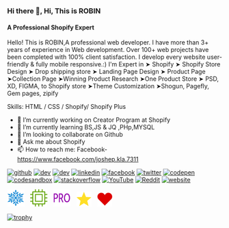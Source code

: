 ### Hi there 👋, Hi, This is ROBIN
#### A Professional Shopify Expert
Hello! This is ROBIN,A professional web developer. I have more than 3+ years of experience in Web development. Over 100+ web projects have been completed with 100% client satisfaction. I develop every website user-friendly & fully mobile responsive.:) I'm Expert in ➤ Shopify ➤ Shopify Store Design ➤ Drop shipping store ➤ Landing Page Design ➤ Product Page ➤Collection Page ➤Winning Product Research ➤One Product Store ➤ PSD, XD, FIGMA, to Shopify store ➤Theme Customization ➤Shogun, Pagefly, Gem pages, zipify

Skills: HTML / CSS / Shopify/ Shopify Plus

- 🔭 I’m currently working on Creator Program at Shopify 
- 🌱 I’m currently learning BS,JS & JQ ,PHp,MYSQL 
- 👯 I’m looking to collaborate on Github 
- 💬 Ask me about Shopify 
- 📫 How to reach me: Facebook-https://www.facebook.com/joshep.kla.7311 


[<img src='https://cdn.jsdelivr.net/npm/simple-icons@3.0.1/icons/github.svg' alt='github' height='40'>](https://github.com/ROBIN564)  [<img src='https://cdn.jsdelivr.net/npm/simple-icons@3.0.1/icons/dev-dot-to.svg' alt='dev' height='40'>](https://dev.to/rr)  [<img src='https://cdn.jsdelivr.net/npm/simple-icons@3.0.1/icons/hashnode.svg' alt='dev' height='40'>](rr)  [<img src='https://cdn.jsdelivr.net/npm/simple-icons@3.0.1/icons/linkedin.svg' alt='linkedin' height='40'>](https://www.linkedin.com/in/https://www.linkedin.com/in/moajjem-hossen-b743a0235/)  [<img src='https://cdn.jsdelivr.net/npm/simple-icons@3.0.1/icons/facebook.svg' alt='facebook' height='40'>](https://www.facebook.com/https://www.facebook.com/joshep.kla.7311)  [<img src='https://cdn.jsdelivr.net/npm/simple-icons@3.0.1/icons/twitter.svg' alt='twitter' height='40'>](https://twitter.com/rr)  [<img src='https://cdn.jsdelivr.net/npm/simple-icons@3.0.1/icons/codepen.svg' alt='codepen' height='40'>](https://codepen.io/rr)  [<img src='https://cdn.jsdelivr.net/npm/simple-icons@3.0.1/icons/codesandbox.svg' alt='codesandbox' height='40'>](https://codesandbox.io/u/rr)  [<img src='https://cdn.jsdelivr.net/npm/simple-icons@3.0.1/icons/stackoverflow.svg' alt='stackoverflow' height='40'>](https://stackoverflow.com/users/rr)  [<img src='https://cdn.jsdelivr.net/npm/simple-icons@3.0.1/icons/youtube.svg' alt='YouTube' height='40'>](https://www.youtube.com/channel/rr)  [<img src='https://cdn.jsdelivr.net/npm/simple-icons@3.0.1/icons/reddit.svg' alt='Reddit' height='40'>](https://www.reddit.com/user/rr)  [<img src='https://cdn.jsdelivr.net/npm/simple-icons@3.0.1/icons/icloud.svg' alt='website' height='40'>](mhrobin.com)  

<a href='https://archiveprogram.github.com/'><img src='https://raw.githubusercontent.com/acervenky/animated-github-badges/master/assets/acbadge.gif' width='40' height='40'></a> <a href='https://docs.github.com/en/developers'><img src='https://raw.githubusercontent.com/acervenky/animated-github-badges/master/assets/devbadge.gif' width='40' height='40'></a> <a href='https://github.com/pricing'><img src='https://raw.githubusercontent.com/acervenky/animated-github-badges/master/assets/pro.gif' width='40' height='40'></a> <a href='https://stars.github.com/'><img src='https://raw.githubusercontent.com/acervenky/animated-github-badges/master/assets/starbadge.gif' width='35' height='35'></a> <a href='https://docs.github.com/en/github/supporting-the-open-source-community-with-github-sponsors'><img src='https://raw.githubusercontent.com/acervenky/animated-github-badges/master/assets/sponsorbadge.gif' width='35' height='35'></a> 

[![trophy](https://github-profile-trophy.vercel.app/?username=ROBIN564)](https://github.com/ryo-ma/github-profile-trophy)






